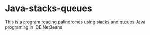 # Java-stacks-queues
This is a program reading palindromes using stacks and queues
Java programing in IDE NetBeans
